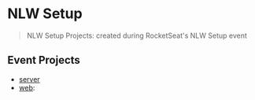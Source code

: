 # NLW Setup

> NLW Setup Projects: created during RocketSeat's NLW Setup event

## Event Projects

- [server](server/README.md)
- [web](web/README.md):
